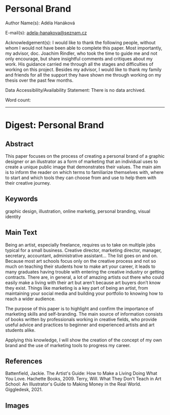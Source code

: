 # Personal Brand

Author Name(s): Adéla Hanáková

E-mail(s): adela-hanakova@seznam.cz

Acknowledgement(s): I would like to thank the following people, without whom I would not have been able to complete this paper. Most importantly, my advisor, doc. Joachim Rindler, who took the time to guide me and not only encourage, but share insightful comments and critiques about my work. His guidance carried me through all the stages and difficulties of working on this project. Besides my advisor, I would like to thank my family and friends for all the support they have shown me through working on my thesis over the past few months. 

Data Accessibility/Availability Statement: There is no data archived.

Word count: <!-- Digests should be approximately 500 words. Everything below, including headings, image captions, etc., except references. -->

- - -

# Digest: Personal Brand

## Abstract

This paper focuses on the process of creating a personal brand of a graphic designer or an illustrator as a form of marketing that an individual uses to create a unique public image that demonstrates their values. The main aim is to inform the reader on which terms to familiarize themselves with, where to start and which tools they can choose from and use to help them with their creative journey.

## Keywords

graphic design, illustration, online marketig, personal branding, visual identity

## Main Text

Being an artist, especially freelance, requires us to take on multiple jobs typical for a small business. Creative director, marketing director, manager, secretary, accountant, administrative assistant... The list goes on and on. Because most art schools focus only on the creative process and not so much on teaching their students how to make art your career, it leads to many graduates having trouble with entering the creative industry or getting contracts. There are, in general, a lot of amazing artists out there who could easily make a living with their art but aren’t because art buyers don’t know they exist. Things like marketing is a key part of being an artist, from maintaining your social media and building your portfolio to knowing how to reach a wider audience.

The purpose of this paper is to highlight and confirm the importance of marketing skills and self-branding. The main source of information consists of books written by professionals working in creative fields, who provide useful advice and practices to beginner and experienced artists and art students alike.

Applying this knowledge, I will show the creation of the concept of my own brand and the use of marketing tools to progress my career.

<!--
Consider these four sections:

1. Introduction that puts the research in a broader context and provides added value through citations not included in the original article.
2. Summary of original article’s methods and results.
3. Further discussion on significance of findings.
4. Discussion connecting this work to other studies – provides added value through citations not included in original study.
 -->

## References

Battenfield, Jackie. The Artist's Guide: How to Make a Living Doing What You Love. Hachette Books, 2009.
Terry, Will. What They Don't Teach in Art School: An Illustrator's Guide to Making Money in the Real World. Giggledesk, 2021.

## Images

<!-- Original figure(s) and caption(s) designed by digest author. And remeber to optimize images. -->
